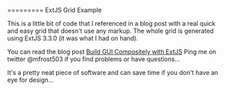 =========
ExtJS Grid Example

This is a little bit of code that I referenced in a blog post with a real quick and easy grid
that doesn't use any markup.  The whole grid is generated using ExtJS 3.3.0 (it was what I had on hand).

You can read the blog post [Build GUI Compositely with ExtJS](http://shortwhitebaldguy.com/blog/2012/06/build-guis-compositely-with-extjs)
Ping me on twitter @mfrost503 if you find problems or have questions...

It's a pretty neat piece of software and can save time if you don't have an eye for design...
